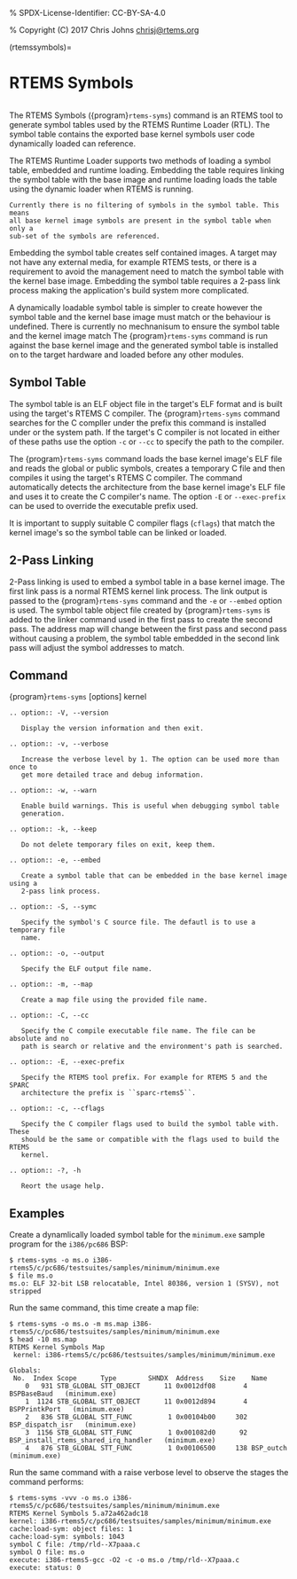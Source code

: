 % SPDX-License-Identifier: CC-BY-SA-4.0

% Copyright (C) 2017 Chris Johns <chrisj@rtems.org>

(rtemssymbols)=

# RTEMS Symbols

```{index} Tools, rtems-syms
```

The RTEMS Symbols ({program}`rtems-syms`) command is an RTEMS tool to generate
symbol tables used by the RTEMS Runtime Loader (RTL). The symbol table contains
the exported base kernel symbols user code dynamically loaded can reference.

The RTEMS Runtime Loader supports two methods of loading a symbol table,
embedded and runtime loading. Embedding the table requires linking the symbol
table with the base image and runtime loading loads the table using the dynamic
loader when RTEMS is running.

```{sidebar} *Filtering Symbols*
Currently there is no filtering of symbols in the symbol table. This means
all base kernel image symbols are present in the symbol table when only a
sub-set of the symbols are referenced.
```

Embedding the symbol table creates self contained images. A target may not have
any external media, for example RTEMS tests, or there is a requirement to avoid
the management need to match the symbol table with the kernel base
image. Embedding the symbol table requires a 2-pass link process making the
application's build system more complicated.

A dynamically loadable symbol table is simpler to create however the symbol
table and the kernel base image must match or the behaviour is undefined. There
is currently no mechnanisum to ensure the symbol table and the kernel image
match The {program}`rtems-syms` command is run against the base kernel image
and the generated symbol table is installed on to the target hardware and
loaded before any other modules.

## Symbol Table

The symbol table is an ELF object file in the target's ELF format and is built
using the target's RTEMS C compiler. The {program}`rtems-syms` command searches
for the C compller under the prefix this command is installed under or the
system path. If the target's C compiler is not located in either of these paths
use the option `-c` or `--cc` to specify the path to the compiler.

The {program}`rtems-syms` command loads the base kernel image's ELF file and
reads the global or public symbols, creates a temporary C file and then
compiles it using the target's RTEMS C compiler. The command automatically
detects the architecture from the base kernel image's ELF file and uses it to
create the C compiler's name. The option `-E` or `--exec-prefix` can be
used to override the executable prefix used.

It is important to supply suitable C compiler flags (`cflags`) that match the
kernel image's so the symbol table can be linked or loaded.

## 2-Pass Linking

2-Pass linking is used to embed a symbol table in a base kernel image. The
first link pass is a normal RTEMS kernel link process. The link output is
passed to the {program}`rtems-syms` command and the `-e` or `--embed`
option is used. The symbol table object file created by {program}`rtems-syms`
is added to the linker command used in the first pass to create the second
pass. The address map will change between the first pass and second pass
without causing a problem, the symbol table embedded in the second link pass
will adjust the symbol addresses to match.

## Command

{program}`rtems-syms` [options] kernel

```{eval-rst}
.. option:: -V, --version

   Display the version information and then exit.
```

```{eval-rst}
.. option:: -v, --verbose

   Increase the verbose level by 1. The option can be used more than once to
   get more detailed trace and debug information.
```

```{eval-rst}
.. option:: -w, --warn

   Enable build warnings. This is useful when debugging symbol table
   generation.
```

```{eval-rst}
.. option:: -k, --keep

   Do not delete temporary files on exit, keep them.
```

```{eval-rst}
.. option:: -e, --embed

   Create a symbol table that can be embedded in the base kernel image using a
   2-pass link process.
```

```{eval-rst}
.. option:: -S, --symc

   Specify the symbol's C source file. The defautl is to use a temporary file
   name.
```

```{eval-rst}
.. option:: -o, --output

   Specify the ELF output file name.
```

```{eval-rst}
.. option:: -m, --map

   Create a map file using the provided file name.
```

```{eval-rst}
.. option:: -C, --cc

   Specify the C compile executable file name. The file can be absolute and no
   path is search or relative and the environment's path is searched.
```

```{eval-rst}
.. option:: -E, --exec-prefix

   Specify the RTEMS tool prefix. For example for RTEMS 5 and the SPARC
   architecture the prefix is ``sparc-rtems5``.
```

```{eval-rst}
.. option:: -c, --cflags

   Specify the C compiler flags used to build the symbol table with. These
   should be the same or compatible with the flags used to build the RTEMS
   kernel.
```

```{eval-rst}
.. option:: -?, -h

   Reort the usage help.
```

## Examples

Create a dynamlically loaded symbol table for the `minimum.exe` sample
program for the `i386/pc686` BSP:

```none
$ rtems-syms -o ms.o i386-rtems5/c/pc686/testsuites/samples/minimum/minimum.exe
$ file ms.o
ms.o: ELF 32-bit LSB relocatable, Intel 80386, version 1 (SYSV), not stripped
```

Run the same command, this time create a map file:

```none
$ rtems-syms -o ms.o -m ms.map i386-rtems5/c/pc686/testsuites/samples/minimum/minimum.exe
$ head -10 ms.map
RTEMS Kernel Symbols Map
 kernel: i386-rtems5/c/pc686/testsuites/samples/minimum/minimum.exe

Globals:
 No.  Index Scope      Type        SHNDX  Address    Size    Name
    0   931 STB_GLOBAL STT_OBJECT      11 0x0012df08       4 BSPBaseBaud   (minimum.exe)
    1  1124 STB_GLOBAL STT_OBJECT      11 0x0012d894       4 BSPPrintkPort   (minimum.exe)
    2   836 STB_GLOBAL STT_FUNC         1 0x00104b00     302 BSP_dispatch_isr   (minimum.exe)
    3  1156 STB_GLOBAL STT_FUNC         1 0x001082d0      92 BSP_install_rtems_shared_irq_handler   (minimum.exe)
    4   876 STB_GLOBAL STT_FUNC         1 0x00106500     138 BSP_outch   (minimum.exe)
```

Run the same command with a raise verbose level to observe the stages the
command performs:

```none
$ rtems-syms -vvv -o ms.o i386-rtems5/c/pc686/testsuites/samples/minimum/minimum.exe
RTEMS Kernel Symbols 5.a72a462adc18
kernel: i386-rtems5/c/pc686/testsuites/samples/minimum/minimum.exe
cache:load-sym: object files: 1
cache:load-sym: symbols: 1043
symbol C file: /tmp/rld--X7paaa.c
symbol O file: ms.o
execute: i386-rtems5-gcc -O2 -c -o ms.o /tmp/rld--X7paaa.c
execute: status: 0
```
